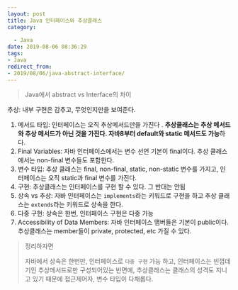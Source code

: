 ```yaml
---
layout: post
title: Java 인터페이스와 추상클래스
category:
   
  - Java
date: 2019-08-06 08:36:29
tags: 
- Java
redirect_from: 
- 2019/08/06/java-abstract-interface/
---
```

> Java에서 abstract vs Interface의 차이 



추상: 내부 구현은 감추고, 무엇인지만을 보여준다.



1. 메서드 타입: 인터페이스는 오직 추상메서드만을 가진다 . **추상클래스는 추상 메서드와 추상 메서드가 아닌 것을 가진다. 자바8부터 default와 static 메서드도 가능**하다.
2. Final Variables: 자바 인터페이스에서는 변수 선언 기본이 final이다. 추상 클래스에서는 non-final 변수들도 포함한다. 
3. 변수 타입: 추상 클래스는 final, non-final, static, non-static 변수를 가지고, 인터페이스는 오직 static과 final 변수를 가진다. 
4. 구현: 추상클래스는 인터페이스를 구현 할 수 있다. 그 반대는 안됨 
5. 상속 vs 추상: 자바 인터페이스는 `implements`라는 키워드로 구현을 하고 추상 클래스는 `extends`라는 키워드로 상속을 한다. 
6. 다중 구현: 상속은 한번, 인터페이스 구현은 다중 가능
7. Accessibility of Data Members: 자바 인터페이스 맴버들은 기본이 public이다. 추상클래스는 member들이 private, protected, etc 가질 수 있다. 



> 정리하자면
>
> 자바에서 상속은 한번만, 인터페이스로 `다중 구현` 가능 하고, 인터페이스는 빈껍데기인 추상메서드로만 구성되어있는 반면에, 추상클래스는 클래스의 성격도 지니고 있기 때문에 접근제어자, 변수 타입이 다채롭다. 





